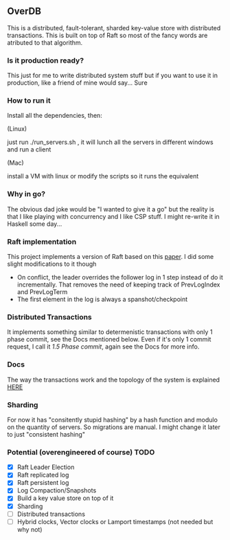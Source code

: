 ## OverDB

This is a distributed, fault-tolerant, sharded key-value store with distributed transactions. This is built on top of Raft so most of the fancy words are atributed to that algorithm.

### Is it production ready?

This just for me to write distributed system stuff but if you want to use it in production, like a friend of mine would say... Sure

### How to run it

Install all the dependencies, then:

(Linux)

just run ./run_servers.sh , it will lunch all the servers in different windows and run a client

(Mac)

install a VM with linux or modify the scripts so it runs the equivalent

### Why in go?

The obvious dad joke would be "I wanted to give it a go" but the reality is that I like playing with
concurrency and I like CSP stuff. I might re-write it in Haskell some day...

### Raft implementation

This project implements a version of Raft based on this [paper](https://raft.github.io/raft.pdf). I did some slight modifications to it though

- On conflict, the leader overrides the follower log in 1 step instead of do it incrementally. That removes the need of keeping track of PrevLogIndex and PrevLogTerm
- The first element in the log is always a spanshot/checkpoint


### Distributed Transactions

It implements something similar to determenistic transactions with only 1 phase commit, see the Docs mentioned below. Even if it's only 1 commit request, I call it *1.5 Phase commit*, again see the Docs for more info.

### Docs

The way the transactions work and the topology of the system is explained [HERE](https://www.notion.so/Distributed-Transactions-on-OverDB-8b8571e4e2ba4cc385fa34ee136f4dd2)

### Sharding

For now it has "consitently stupid hashing" by a hash function and modulo on the quantity of servers. So migrations are manual. I might change it later to just "consistent hashing"

### Potential (overengineered of course) TODO

- [x] Raft Leader Election
- [x] Raft replicated log
- [x] Raft persistent log
- [x] Log Compaction/Snapshots
- [X] Build a key value store on top of it
- [X] Sharding
- [ ] Distributed transactions
- [ ] Hybrid clocks, Vector clocks or Lamport timestamps (not needed but why not)
